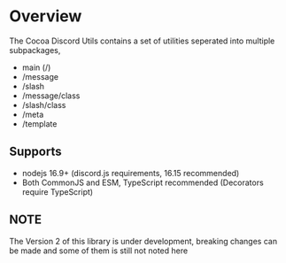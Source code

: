 # Overview

The Cocoa Discord Utils contains a set of utilities seperated into multiple subpackages,

- main (/)
- /message
- /slash
- /message/class
- /slash/class
- /meta
- /template

## Supports

- nodejs 16.9+ (discord.js requirements, 16.15 recommended)
- Both CommonJS and ESM, TypeScript recommended (Decorators require TypeScript)

## NOTE

The Version 2 of this library is under development, breaking changes can be made
and some of them is still not noted here

